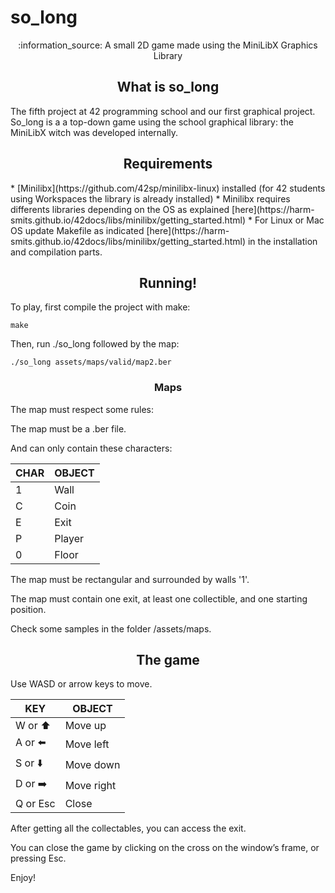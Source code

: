<h1> so_long </h1>

<p align="center">:information_source: A small 2D game made using the MiniLibX Graphics Library 

<h2 align="center"> What is so_long </h2>

The fifth project at 42 programming school and our first graphical project. 
So_long is a a top-down game using the school graphical library: the MiniLibX witch was developed internally.
	
<h2 align="center"> Requirements </h2>
* [Minilibx](https://github.com/42sp/minilibx-linux) installed (for 42 students using Workspaces the library is already installed)
* Minilibx requires differents libraries depending on the OS as explained [here](https://harm-smits.github.io/42docs/libs/minilibx/getting_started.html)
* For Linux or Mac OS update Makefile as indicated [here](https://harm-smits.github.io/42docs/libs/minilibx/getting_started.html) in the installation and compilation parts.
 
<h2 align="center"> Running! </h2>
To play, first compile the project with make:

	make
	
Then, run ./so_long followed by the map:
	
	./so_long assets/maps/valid/map2.ber	

<h3 align="center"> Maps </h3>   
The map must respect some rules:

The map must be a .ber file.

And can only contain these characters:
    
| CHAR      |	  OBJECT   |
| --------- | ---------- |
| 1         |   Wall     |
| C	        |   Coin     |
| E	        |   Exit     |
| P         |   Player   |      
| 0         |   Floor    |
    
The map must be rectangular and surrounded by walls '1'.

The map must contain one exit, at least one collectible, and one starting position.

Check some samples in the folder /assets/maps.

<h2 align="center"> The game </h2>

Use WASD or arrow keys to move.
    
| KEY       |   OBJECT    |
| --------- | ----------  |
| W or ⬆️   |   Move up   |
| A	or ⬅️   |   Move left |
| S	or ⬇️   |   Move down |
| D or ➡️   |   Move right|      
| Q or Esc  |  Close      | 
        
After getting all the collectables, you can access the exit.
	
You can close the game by clicking on the cross on the window’s frame, or pressing Esc.

Enjoy!
